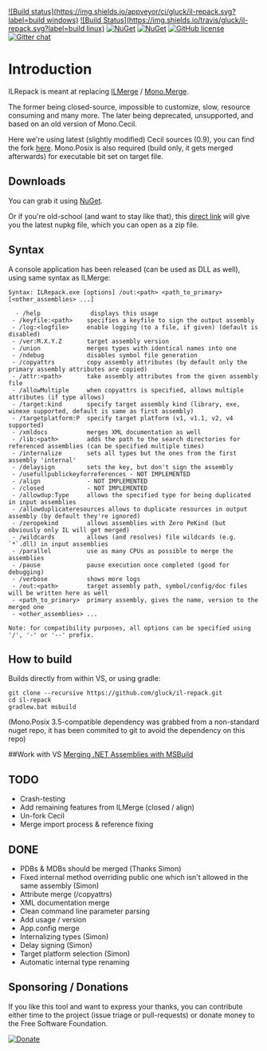 [![Build status](https://img.shields.io/appveyor/ci/gluck/il-repack.svg?label=build windows)](https://ci.appveyor.com/project/gluck/il-repack) [![Build Status](https://img.shields.io/travis/gluck/il-repack.svg?label=build linux)](https://travis-ci.org/gluck/il-repack) [![NuGet](https://img.shields.io/nuget/dt/ILRepack.svg)](https://www.nuget.org/packages/ILRepack/) [![NuGet](https://img.shields.io/nuget/v/ILRepack.svg)](https://www.nuget.org/packages/ILRepack/) [![GitHub license](https://img.shields.io/github/license/gluck/il-repack.svg)](http://www.apache.org/licenses/LICENSE-2.0)   
[![Gitter chat](https://img.shields.io/badge/gitter-join%20chat-green.svg)](https://gitter.im/gluck/il-repack)

Introduction
============

ILRepack is meant at replacing [ILMerge](http://www.microsoft.com/downloads/details.aspx?FamilyID=22914587-B4AD-4EAE-87CF-B14AE6A939B0&displaylang=en) / [Mono.Merge](http://evain.net/blog/articles/2006/11/06/an-introduction-to-mono-merge).

The former being closed-source, impossible to customize, slow, resource consuming and many more.
The later being deprecated, unsupported, and based on an old version of Mono.Cecil.

Here we're using latest (slightly modified) Cecil sources (0.9), you can find the fork [here](https://github.com/gluck/cecil).
Mono.Posix is also required (build only, it gets merged afterwards) for executable bit set on target file.

Downloads
------

You can grab it using [NuGet](http://nuget.org/packages/ILRepack/).

Or if you're old-school (and want to stay like that), this [direct link](http://nuget.org/api/v2/package/ILRepack) will give you the latest nupkg file, which you can open as a zip file.

Syntax
------

A console application has been released (can be used as DLL as well), using same syntax as ILMerge:
```
Syntax: ILRepack.exe [options] /out:<path> <path_to_primary> [<other_assemblies> ...]

  - /help              displays this usage
 - /keyfile:<path>    specifies a keyfile to sign the output assembly
 - /log:<logfile>     enable logging (to a file, if given) (default is disabled)
 - /ver:M.X.Y.Z       target assembly version
 - /union             merges types with identical names into one
 - /ndebug            disables symbol file generation
 - /copyattrs         copy assembly attributes (by default only the primary assembly attributes are copied)
 - /attr:<path>       take assembly attributes from the given assembly file
 - /allowMultiple     when copyattrs is specified, allows multiple attributes (if type allows)
 - /target:kind       specify target assembly kind (library, exe, winexe supported, default is same as first assembly)
 - /targetplatform:P  specify target platform (v1, v1.1, v2, v4 supported)
 - /xmldocs           merges XML documentation as well
 - /lib:<path>        adds the path to the search directories for referenced assemblies (can be specified multiple times)
 - /internalize       sets all types but the ones from the first assembly 'internal'
 - /delaysign         sets the key, but don't sign the assembly
 - /usefullpublickeyforreferences - NOT IMPLEMENTED
 - /align             - NOT IMPLEMENTED
 - /closed            - NOT IMPLEMENTED
 - /allowdup:Type     allows the specified type for being duplicated in input assemblies
 - /allowduplicateresources allows to duplicate resources in output assembly (by default they're ignored)
 - /zeropekind        allows assemblies with Zero PeKind (but obviously only IL will get merged)
 - /wildcards         allows (and resolves) file wildcards (e.g. `*`.dll) in input assemblies
 - /parallel          use as many CPUs as possible to merge the assemblies
 - /pause             pause execution once completed (good for debugging)
 - /verbose           shows more logs
 - /out:<path>        target assembly path, symbol/config/doc files will be written here as well
 - <path_to_primary>  primary assembly, gives the name, version to the merged one
 - <other_assemblies> ...

Note: for compatibility purposes, all options can be specified using '/', '-' or '--' prefix.
```

How to build
------

Builds directly from within VS, or using gradle:

```
git clone --recursive https://github.com/gluck/il-repack.git
cd il-repack
gradlew.bat msbuild
```

(Mono.Posix 3.5-compatible dependency was grabbed from a non-standard nuget repo, it has been commited to git to avoid the dependency on this repo)

##Work with VS
[Merging .NET Assemblies with MSBuild](https://peteris.rocks/blog/merging-net-assemblies-with-msbuild/)   

TODO
------
  * Crash-testing
  * Add remaining features from ILMerge (closed / align)
  * Un-fork Cecil
  * Merge import process & reference fixing

DONE
------
  * PDBs & MDBs should be merged (Thanks Simon)
  * Fixed internal method overriding public one which isn't allowed in the same assembly (Simon)
  * Attribute merge (/copyattrs)
  * XML documentation merge
  * Clean command line parameter parsing
  * Add usage / version
  * App.config merge
  * Internalizing types (Simon)
  * Delay signing (Simon)
  * Target platform selection (Simon)
  * Automatic internal type renaming

Sponsoring / Donations
------
If you like this tool and want to express your thanks, you can contribute either time to the project (issue triage or pull-requests) or donate money to the Free Software Foundation.

[![Donate](https://www.gnu.org/graphics/logo-fsf.org-tiny.png)](https://my.fsf.org/donate/)
